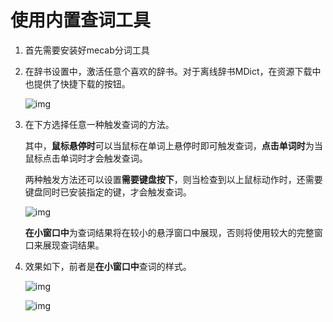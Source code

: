 # 使用内置查词工具

1. 首先需要安装好mecab分词工具

1. 在辞书设置中，激活任意个喜欢的辞书。对于离线辞书MDict，在资源下载中也提供了快捷下载的按钮。
    
    ![img](https://image.lunatranslator.org/zh/internaldict3.png)

1. 在下方选择任意一种触发查词的方法。

    其中，**鼠标悬停时**可以当鼠标在单词上悬停时即可触发查词，**点击单词时**为当鼠标点击单词时才会触发查词。

    两种触发方法还可以设置**需要键盘按下**，则当检查到以上鼠标动作时，还需要键盘同时已安装指定的键，才会触发查词。

    ![img](https://image.lunatranslator.org/zh/internaldict2.png)
    
    **在小窗口中**为查词结果将在较小的悬浮窗口中展现，否则将使用较大的完整窗口来展现查词结果。

1. 效果如下，前者是**在小窗口中**查词的样式。

    ![img](https://image.lunatranslator.org/zh/internaldict.png)

    ![img](https://image.lunatranslator.org/zh/internaldict1.png)